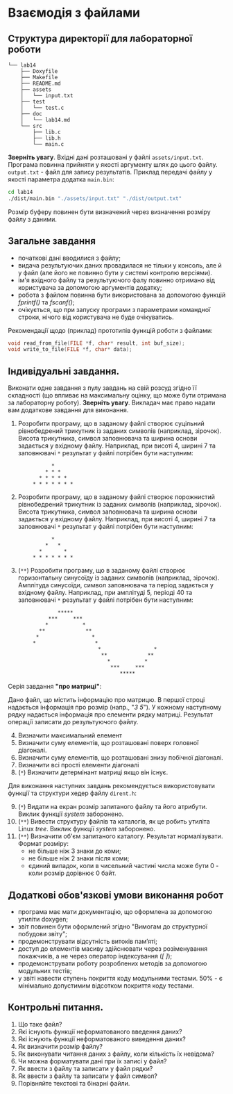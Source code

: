 # Взаємодія з файлами
## Структура директорії для лабораторної роботи

```
└── lab14
    ├── Doxyfile
    ├── Makefile
    ├── README.md
    ├── assets
    │   └── input.txt
    ├── test
    │   └── test.c
    ├── doc
    │   └── lab14.md
    └── src
        ├── lib.c
        ├── lib.h
        └── main.c
```

**Зверніть увагу**. Вхідні дані розташовані у файлі `assets/input.txt`. Програма повинна прийняти у якості аргументу шлях до цього файлу. `output.txt` - файл для запису результатів. Приклад передачі файлу у якості параметра додатка `main.bin`:
```sh
cd lab14
./dist/main.bin "./assets/input.txt" "./dist/output.txt"
```

Розмір буферу повинен бути визначений через визначення розміру файлу з даними.


## Загальне завдання

- початкові дані вводилися з файлу;
- видача результуючих даних провадилася не тільки у консоль, але й у файл (але його не повинно бути у системі контролю версіями).
- ім'я вхідного файлу та результуючого фалу повинно отримано від користувача за допомогою аргументів додатку;
- робота з файлом повинна бути використована за допомогою функцій *fprintf()* та *fscanf()*;
- очікується, що при запуску програми з параметрами командної строки, нічого від користувача не буде очікуватись.

Рекомендації щодо (приклад) прототипів функцій роботи з файлами:

```c
void read_from_file(FILE *f, char* result, int buf_size);
void write_to_file(FILE *f, char* data);
```

## Індивідуальні завдання.

Виконати одне завдання з пулу завдань на свій розсуд згідно її складності (що впливає на максимальну оцінку, що може бути отримана за лабораторну роботу). **Зверніть увагу**. Викладач має право надати вам додаткове завдання для виконання.

1.  Розробити програму, що в заданому файлі створює суцільний рівнобедрений трикутник із заданих символів (наприклад, зірочок). Висота трикутника, символ заповнювача та ширина основи задається у вхідному файлу. Наприклад, при висоті 4, ширині 7 та заповнювачі `*` результат у файлі потрібен бути наступним:

```
		      *
		    * * *
		  * * * * *
		* * * * * * *
```

2. Розробити програму, що в заданому файлі створює порожнистий рівнобедрений трикутник із заданих символів (наприклад, зірочок). Висота трикутника, символ заповнювача та ширина основи задається у вхідному файлу. Наприклад, при висоті 4, ширині 7 та заповнювачі `*` результат у файлі потрібен бути наступним:

```
		      *
		    *   *
		  *       *
		* * * * * * *
```

3. (`**`) Розробити програму, що в заданому файлі створює горизонтальну синусоїду із заданих символів (наприклад, зірочок). Амплітуда синусоїди, символ заповнювача та період задається у вхідному файлу. Наприклад, при амплітуді 5, періоді 40 та заповнювачі `*` результат у файлі потрібен бути наступним:

```
	            *****                           
	         ***     ***                        
	        *           *                       
	      **             **                     
	     *                 *                    
	    *                   *                   
	                         *                 *
	                          **             ** 
	                            *           *   
	                             ***     ***    
	                                *****       
```

Серія завдання **"про матриці"**:

Дано файл, що містить інформацію про матрицю. В першої строці надається інформація про розмір (напр., "*3 5*"). У кожному наступному рядку надається інформація про елементи рядку матриці. Результат операції записати до результуючого файлу.

4.  Визначити максимальний елемент
5.  Визначити суму елементів, що розташовані поверх головної діагоналі.
6.  Визначити суму елементів, що розташовані знизу побічної діагоналі.
7.  Визначити всі прості елементи діагоналі
8. (`*`) Визначити детермінант матриці якщо він існує. 

Для виконання наступних завдань рекомендується використовувати функції та структури хедер файлу `dirent.h`:

9.  (`*`) Видати на екран розмір запитаного файлу та його атрибути. Виклик функції *system* заборонено. 
10. (`**`) Вивести структуру файлів та каталогів, як це робить утиліта Linux *tree*. Виклик функції *system* заборонено.
11.	(`**`) Визначити об'єм запитаного каталогу. Результат нормалізувати. Формат розміру: 
	- не більше ніж 3 знаки до коми;
	- не більше ніж 2 знаки після коми;
	- єдиний випадок, коли в чисельний частині числа може бути 0 - коли розмір дорівнює 0 байт.

## Додаткові обов'язкові умови виконання робот

- програма має мати документацію, що оформлена за допомогою утиліти doxygen;
- звіт повинен бути оформлений згідно "Вимогам до структурної побудови звіту";
- продемонструвати відсутність витоків пам’яті;
- доступ до елементів масиву здійснювати через розіменування покажчиків, а не через оператор індексування (*[ ]*);
- продемонструвати роботу розроблених методів за допомогою модульних тестів;
- у звіті навести ступень покриття коду модульними тестами. 50% - є мінімально допустимим відсотком покриття коду тестами.

## Контрольні питання.
1.	Що таке файл?
2.	Які існують функції неформатованого введення даних?
3.	Які існують функції неформатованого виведення даних?
4.	Як визначити розмір файлу?
5.	Як виконувати читання даних з файлу, коли кількість їх невідома?
6.	Чи можна форматувати дані при їх записі у файл?
7.	Як ввести з файлу та записати у файл рядки?
8.	Як ввести з файлу та записати у файл символ?
9.	Порівняйте текстові та бінарні файли.
